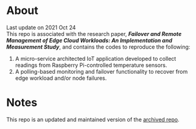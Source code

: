 # About
Last update on 2021 Oct 24\
This repo is associated with the research paper, ***Failover and Remote Management of Edge Cloud Workloads: An Implementation and Measurement Study***, and contains the codes to reproduce the following:
1. A micro-service architected IoT application developed to collect readings from Raspberry Pi-controlled temperature sensors.
2. A polling-based monitoring and failover functionality to recover from edge workload and/or node failures.

# Notes
This repo is an updated and maintained version of the [archived repo](https://github.com/sifotes/4901-Capstone2020).


